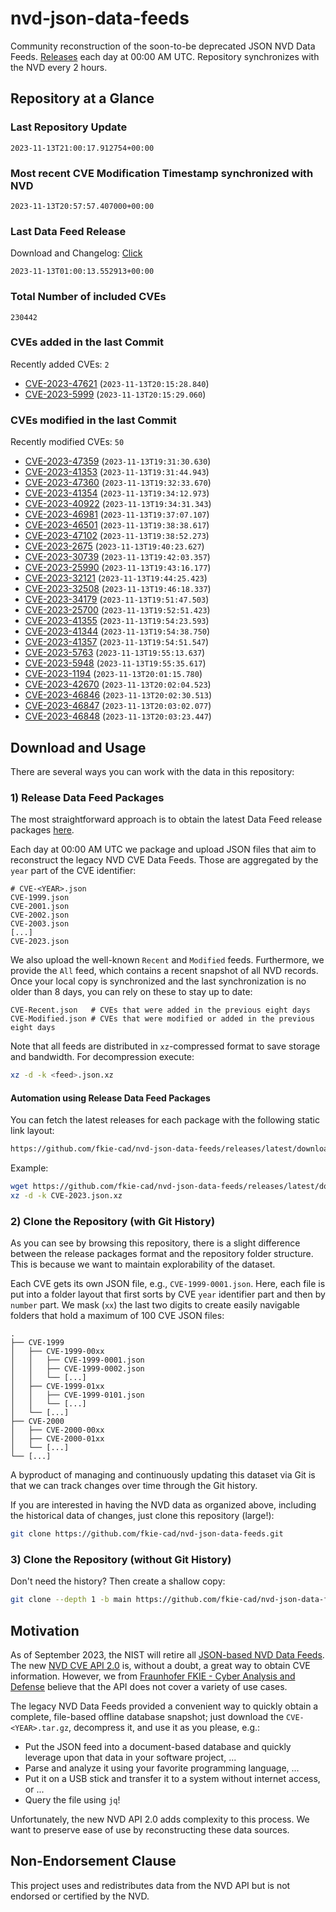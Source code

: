 # nvd-json-data-feeds

Community reconstruction of the soon-to-be deprecated JSON NVD Data Feeds. 
[Releases](https://github.com/fkie-cad/nvd-json-data-feeds/releases/latest) each day at 00:00 AM UTC.
Repository synchronizes with the NVD every 2 hours.

## Repository at a Glance

### Last Repository Update

```plain
2023-11-13T21:00:17.912754+00:00
```

### Most recent CVE Modification Timestamp synchronized with NVD

```plain
2023-11-13T20:57:57.407000+00:00
```

### Last Data Feed Release

Download and Changelog: [Click](https://github.com/fkie-cad/nvd-json-data-feeds/releases/latest)

```plain
2023-11-13T01:00:13.552913+00:00
```

### Total Number of included CVEs

```plain
230442
```

### CVEs added in the last Commit

Recently added CVEs: `2`

* [CVE-2023-47621](CVE-2023/CVE-2023-476xx/CVE-2023-47621.json) (`2023-11-13T20:15:28.840`)
* [CVE-2023-5999](CVE-2023/CVE-2023-59xx/CVE-2023-5999.json) (`2023-11-13T20:15:29.060`)


### CVEs modified in the last Commit

Recently modified CVEs: `50`

* [CVE-2023-47359](CVE-2023/CVE-2023-473xx/CVE-2023-47359.json) (`2023-11-13T19:31:30.630`)
* [CVE-2023-41353](CVE-2023/CVE-2023-413xx/CVE-2023-41353.json) (`2023-11-13T19:31:44.943`)
* [CVE-2023-47360](CVE-2023/CVE-2023-473xx/CVE-2023-47360.json) (`2023-11-13T19:32:33.670`)
* [CVE-2023-41354](CVE-2023/CVE-2023-413xx/CVE-2023-41354.json) (`2023-11-13T19:34:12.973`)
* [CVE-2023-40922](CVE-2023/CVE-2023-409xx/CVE-2023-40922.json) (`2023-11-13T19:34:31.343`)
* [CVE-2023-46981](CVE-2023/CVE-2023-469xx/CVE-2023-46981.json) (`2023-11-13T19:37:07.107`)
* [CVE-2023-46501](CVE-2023/CVE-2023-465xx/CVE-2023-46501.json) (`2023-11-13T19:38:38.617`)
* [CVE-2023-47102](CVE-2023/CVE-2023-471xx/CVE-2023-47102.json) (`2023-11-13T19:38:52.273`)
* [CVE-2023-2675](CVE-2023/CVE-2023-26xx/CVE-2023-2675.json) (`2023-11-13T19:40:23.627`)
* [CVE-2023-30739](CVE-2023/CVE-2023-307xx/CVE-2023-30739.json) (`2023-11-13T19:42:03.357`)
* [CVE-2023-25990](CVE-2023/CVE-2023-259xx/CVE-2023-25990.json) (`2023-11-13T19:43:16.177`)
* [CVE-2023-32121](CVE-2023/CVE-2023-321xx/CVE-2023-32121.json) (`2023-11-13T19:44:25.423`)
* [CVE-2023-32508](CVE-2023/CVE-2023-325xx/CVE-2023-32508.json) (`2023-11-13T19:46:18.337`)
* [CVE-2023-34179](CVE-2023/CVE-2023-341xx/CVE-2023-34179.json) (`2023-11-13T19:51:47.503`)
* [CVE-2023-25700](CVE-2023/CVE-2023-257xx/CVE-2023-25700.json) (`2023-11-13T19:52:51.423`)
* [CVE-2023-41355](CVE-2023/CVE-2023-413xx/CVE-2023-41355.json) (`2023-11-13T19:54:23.593`)
* [CVE-2023-41344](CVE-2023/CVE-2023-413xx/CVE-2023-41344.json) (`2023-11-13T19:54:38.750`)
* [CVE-2023-41357](CVE-2023/CVE-2023-413xx/CVE-2023-41357.json) (`2023-11-13T19:54:51.547`)
* [CVE-2023-5763](CVE-2023/CVE-2023-57xx/CVE-2023-5763.json) (`2023-11-13T19:55:13.637`)
* [CVE-2023-5948](CVE-2023/CVE-2023-59xx/CVE-2023-5948.json) (`2023-11-13T19:55:35.617`)
* [CVE-2023-1194](CVE-2023/CVE-2023-11xx/CVE-2023-1194.json) (`2023-11-13T20:01:15.780`)
* [CVE-2023-42670](CVE-2023/CVE-2023-426xx/CVE-2023-42670.json) (`2023-11-13T20:02:04.523`)
* [CVE-2023-46846](CVE-2023/CVE-2023-468xx/CVE-2023-46846.json) (`2023-11-13T20:02:30.513`)
* [CVE-2023-46847](CVE-2023/CVE-2023-468xx/CVE-2023-46847.json) (`2023-11-13T20:03:02.077`)
* [CVE-2023-46848](CVE-2023/CVE-2023-468xx/CVE-2023-46848.json) (`2023-11-13T20:03:23.447`)


## Download and Usage

There are several ways you can work with the data in this repository:

### 1) Release Data Feed Packages

The most straightforward approach is to obtain the latest Data Feed release packages [here](https://github.com/fkie-cad/nvd-json-data-feeds/releases/latest).

Each day at 00:00 AM UTC we package and upload JSON files that aim to reconstruct the legacy NVD CVE Data Feeds.
Those are aggregated by the `year` part of the CVE identifier:

```
# CVE-<YEAR>.json
CVE-1999.json
CVE-2001.json
CVE-2002.json
CVE-2003.json
[...]
CVE-2023.json
```

We also upload the well-known `Recent` and `Modified` feeds.
Furthermore, we provide the `All` feed, which contains a recent snapshot of all NVD records.
Once your local copy is synchronized and the last synchronization is no older than 8 days, you can rely on these to stay up to date:

```plain
CVE-Recent.json   # CVEs that were added in the previous eight days
CVE-Modified.json # CVEs that were modified or added in the previous eight days
```

Note that all feeds are distributed in `xz`-compressed format to save storage and bandwidth.
For decompression execute:

```sh
xz -d -k <feed>.json.xz
```


#### Automation using Release Data Feed Packages

You can fetch the latest releases for each package with the following static link layout:

```sh
https://github.com/fkie-cad/nvd-json-data-feeds/releases/latest/download/CVE-<YEAR>.json.xz
```

Example:

```sh
wget https://github.com/fkie-cad/nvd-json-data-feeds/releases/latest/download/CVE-2023.json.xz
xz -d -k CVE-2023.json.xz
```

### 2) Clone the Repository (with Git History)

As you can see by browsing this repository, there is a slight difference between the release packages format and the repository folder structure.
This is because we want to maintain explorability of the dataset.

Each CVE gets its own JSON file, e.g., `CVE-1999-0001.json`.
Here, each file is put into a folder layout that first sorts by CVE `year` identifier part and then by `number` part.
We mask (`xx`) the last two digits to create easily navigable folders that hold a maximum of 100 CVE JSON files:

```plain
.
├── CVE-1999
│   ├── CVE-1999-00xx
│   │   ├── CVE-1999-0001.json
│   │   ├── CVE-1999-0002.json
│   │   └── [...]
│   ├── CVE-1999-01xx
│   │   ├── CVE-1999-0101.json
│   │   └── [...]
│   └── [...]
├── CVE-2000
│   ├── CVE-2000-00xx
│   ├── CVE-2000-01xx
│   └── [...]
└── [...]
```

A byproduct of managing and continuously updating this dataset via Git is that we can track changes over time through the Git history.

If you are interested in having the NVD data as organized above, including the historical data of changes, just clone this repository (large!):

```sh
git clone https://github.com/fkie-cad/nvd-json-data-feeds.git
```

### 3) Clone the Repository (without Git History)

Don't need the history? Then create a shallow copy:

```sh
git clone --depth 1 -b main https://github.com/fkie-cad/nvd-json-data-feeds.git
```

## Motivation

As of September 2023, the NIST will retire all [JSON-based NVD Data Feeds](https://nvd.nist.gov/vuln/data-feeds#divRetirementBanner-1).
The new [NVD CVE API 2.0](https://nvd.nist.gov/developers/vulnerabilities) is, without a doubt, a great way to obtain CVE information.
However, we from [Fraunhofer FKIE - Cyber Analysis and Defense](https://www.fkie.fraunhofer.de/en/departments/cad.html) believe that the API does not cover a variety of use cases.

The legacy NVD Data Feeds provided a convenient way to quickly obtain a complete, file-based offline database snapshot; just download the `CVE-<YEAR>.tar.gz`, decompress it, and use it as you please, e.g.:

* Put the JSON feed into a document-based database and quickly leverage upon that data in your software project, ...
* Parse and analyze it using your favorite programming language, ...
* Put it on a USB stick and transfer it to a system without internet access, or ...
* Query the file using `jq`!

Unfortunately, the new NVD API 2.0 adds complexity to this process.
We want to preserve ease of use by reconstructing these data sources.

## Non-Endorsement Clause

This project uses and redistributes data from the NVD API but is not endorsed or certified by the NVD.